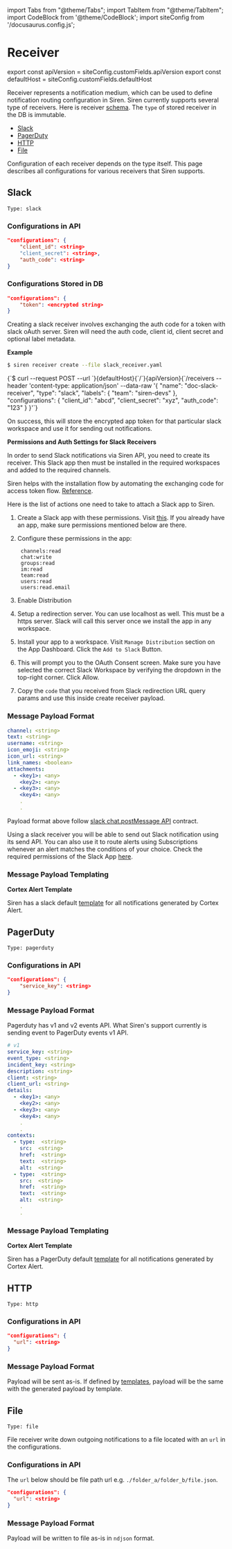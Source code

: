 import Tabs from "@theme/Tabs";
import TabItem from "@theme/TabItem";
import CodeBlock from '@theme/CodeBlock';
import siteConfig from '/docusaurus.config.js';

# Receiver

export const apiVersion = siteConfig.customFields.apiVersion
export const defaultHost = siteConfig.customFields.defaultHost

Receiver represents a notification medium, which can be used to define notification routing configuration in Siren. Siren currently supports several type of receivers. Here is receiver [schema](../concepts/schema.md#receivers). The `type` of stored receiver in the DB is immutable.

- [Slack](#slack)
- [PagerDuty](#pagerduty)
- [HTTP](#http)
- [File](#file)

Configuration of each receiver depends on the type itself. This page describes all configurations for various receivers that Siren supports.

## Slack

`Type: slack`

### Configurations in API

```json
"configurations": {
    "client_id": <string>
    "client_secret": <string>,
    "auth_code": <string>
}
```

### Configurations Stored in DB

```json
"configurations": {
    "token": <encrypted string>
}
```

Creating a slack receiver involves exchanging the auth code for a token with slack oAuth server. Siren will need the auth code, client id, client secret and optional label metadata.

**Example**

<Tabs groupId="api">
  <TabItem value="cli" label="CLI" default>

```bash
$ siren receiver create --file slack_receiver.yaml
```

  </TabItem>
  <TabItem value="http" label="HTTP">
    <CodeBlock className="language-bash">
    {`$ curl --request POST
  --url `}{defaultHost}{`/`}{apiVersion}{`/receivers
  --header 'content-type: application/json'
  --data-raw '{
    "name": "doc-slack-receiver",
    "type": "slack",
    "labels": {
        "team": "siren-devs"
    },
    "configurations": {
        "client_id": "abcd",
        "client_secret": "xyz",
        "auth_code": "123"
    }
}'`}
    </CodeBlock>
  </TabItem>
</Tabs>

On success, this will store the encrypted app token for that particular slack workspace and use it for sending out notifications.

**Permissions and Auth Settings for Slack Receivers**

In order to send Slack notifications via Siren API, you need to create its receiver. This Slack app then must be
installed in the required workspaces and added to the required channels.

Siren helps with the installation flow by automating the exchanging code for access token
flow. [Reference](https://api.slack.com/legacy/oauth#authenticating-users-with-oauth__the-oauth-flow).

Here is the list of actions one need to take to attach a Slack app to Siren.

1. Create a Slack app with these permissions. Visit [this](https://api.slack.com/apps). If you already have an app, make
   sure permissions mentioned below are there.
2. Configure these permissions in the app:

   ```text
    channels:read
    chat:write
    groups:read
    im:read
    team:read
    users:read
    users:read.email
   ```

3. Enable Distribution
4. Setup a redirection server. You can use localhost as well. This must be a https server. Slack will call this server
   once we install the app in any workspace.
5. Install your app to a workspace. Visit `Manage Distribution` section on the App Dashboard. Click the `Add to Slack` Button.
6. This will prompt you to the OAuth Consent screen. Make sure you have selected the correct Slack Workspace by
   verifying the dropdown in the top-right corner. Click Allow.
7. Copy the `code` that you received from Slack redirection URL query params and use this inside create receiver payload.

### Message Payload Format

```yaml
channel: <string>
text: <string>
username: <string>
icon_emoji: <string>
icon_url: <string>
link_names: <boolean>
attachments:
  - <key1>: <any>
    <key2>: <any>
  - <key3>: <any>
    <key4>: <any>
    .
    .
```

Payload format above follow [slack chat.postMessage API](https://api.slack.com/methods/chat.postMessage) contract.

Using a slack receiver you will be able to send out Slack notification using its send API. You can also use it to route alerts using Subscriptions whenever an alert matches the conditions of your choice. Check the required permissions of the Slack App [here](./receiver.md#permissions-and-auth-settings-for-slack-receivers).

### Message Payload Templating

**Cortex Alert Template**

Siren has a slack default [template](../../../plugins/receivers/slack/config/default_alert_template_body.goyaml) for all notifications generated by Cortex Alert.

## PagerDuty

`Type: pagerduty`

### Configurations in API

```json
"configurations": {
    "service_key": <string>
}
```

### Message Payload Format

Pagerduty has v1 and v2 events API. What Siren's support currently is sending event to PagerDuty events v1 API.

```yaml
# v1
service_key: <string>
event_type: <string>
incident_key: <string>
description: <string>
client: <string>
client_url: <string>
details:
  - <key1>: <any>
    <key2>: <any>
  - <key3>: <any>
    <key4>: <any>
    .
    .
contexts:
  - type:  <string>
    src:  <string>
    href:  <string>
    text:  <string>
    alt:  <string>
  - type:  <string>
    src:  <string>
    href:  <string>
    text:  <string>
    alt:  <string>
    .
    .
```

### Message Payload Templating

**Cortex Alert Template**

Siren has a PagerDuty default [template](../../../plugins/receivers/pagerduty/config/default_alert_template_body_v1.goyaml) for all notifications generated by Cortex Alert.

## HTTP

`Type: http`

### Configurations in API

```json
"configurations": {
  "url": <string>
}
```

### Message Payload Format

Payload will be sent as-is. If defined by [templates](../guides/template.md), payload will be the same with the generated payload by template.

## File

`Type: file`

File receiver write down outgoing notifications to a file located with an `url` in the configurations.

### Configurations in API

The `url` below should be file path url e.g. `./folder_a/folder_b/file.json`.

```json
"configurations": {
  "url": <string>
}
```

### Message Payload Format

Payload will be written to file as-is in `ndjson` format.

